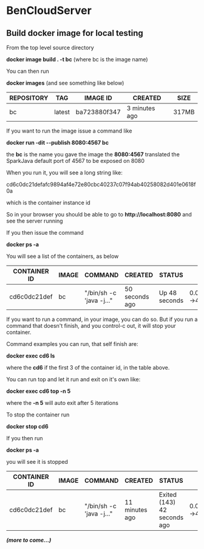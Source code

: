 # BenCloudServer

## Build docker image for local testing

From the top level source directory

**docker image build . -t bc** (where bc is the image name)

You can then run

**docker images** (and see something like below)

| REPOSITORY | TAG | IMAGE ID | CREATED | SIZE |
| --- | --- | --- | --- | --- |
| bc | latest | ba723880f347 | 3 minutes ago | 317MB |

If you want to run the image issue a command like

**docker run -dit --publish 8080:4567 bc**

the **bc** is the name you gave the image
the **8080:4567** translated the SparkJava default port of 4567 to be exposed on 8080

When you run it, you will see a long string like:

cd6c0dc21defafc9894af4e72e80cbc40237c07f94ab40258082d401e0618f0a

which is the container instance id

So in your browser you should be able to go to **http://localhost:8080** and see the server running

If you then issue the command

**docker ps -a**

You will see a list of the containers, as below

| CONTAINER ID | IMAGE | COMMAND | CREATED | STATUS | PORTS | NAMES |
| --- | --- | --- | --- | --- | --- | --- |
| cd6c0dc21def | bc | "/bin/sh -c 'java -j…" | 50 seconds ago | Up 48 seconds | 0.0.0.0:8080->4567/tcp | cranky_shirley |

If you want to run a command, in your image, you can do so. But if you run a command that doesn't finish, and you control-c out, it will stop your container.

Command examples you can run, that self finish are:

**docker exec cd6 ls**

where the **cd6** if the first 3 of the container id, in the table above.

You can run top and let it run and exit on it's own like:

**docker exec cd6 top -n 5**

where the **-n 5** will auto exit after 5 iterations

To stop the container run

**docker stop cd6**

If you then run

**docker ps -a**

you will see it is stopped

| CONTAINER ID | IMAGE | COMMAND | CREATED | STATUS | PORTS | NAMES |
| --- | --- | --- | --- | --- | --- | --- |
| cd6c0dc21def | bc | "/bin/sh -c 'java -j…" | 11 minutes ago | Exited (143) 42 seconds ago | 0.0.0.0:8080->4567/tcp | cranky_shirley |

***(more to come...)***

